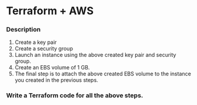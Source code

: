 # Terraform + AWS

### Description 

1. Create a key pair
2. Create a security group
3. Launch an instance using the above created key pair and security group.
4. Create an EBS volume of 1 GB.
5. The final step is to attach the above created EBS volume to the instance you created in the previous steps.

### Write a Terraform code for all the above steps.

